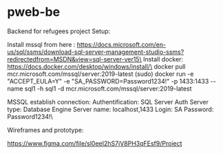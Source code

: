 # pweb-be
Backend for refugees project
Setup:

Install mssql from here : https://docs.microsoft.com/en-us/sql/ssms/download-sql-server-management-studio-ssms?redirectedfrom=MSDN&view=sql-server-ver15\
Install docker: https://docs.docker.com/desktop/windows/install/\ docker pull mcr.microsoft.com/mssql/server:2019-latest (sudo)
docker run -e "ACCEPT_EULA=Y" -e "SA_PASSWORD=Password1234!" -p 1433:1433 --name sql1 -h sql1 -d mcr.microsoft.com/mssql/server:2019-latest


MSSQL establish connection:
Authentification: SQL Server Auth
Server type: Database Engine
Server name: localhost,1433
Login: SA
Password: Password1234!\


Wireframes and prototype:

https://www.figma.com/file/sl0eeI2hS7jV8PH3qFEsf9/Proiect

